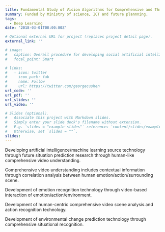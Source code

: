 ```yaml
---
title: Fundamental Study of Vision Algorithms for Comprehensive and Through Understanding of Videos
summary: Funded by Ministry of science, ICT and future plannning.
tags:
  - Deep Learning
date: '2018-03-01T00:00:00Z'

# Optional external URL for project (replaces project detail page).
external_link: ''

# image:
#   caption: Overall procedure for developing social artificial intelligence
#   focal_point: Smart

# links:
#   - icon: twitter
#     icon_pack: fab
#     name: Follow
#     url: https://twitter.com/georgecushen
url_code: ''
url_pdf: ''
url_slides: ''
url_video: ''

# Slides (optional).
#   Associate this project with Markdown slides.
#   Simply enter your slide deck's filename without extension.
#   E.g. `slides = "example-slides"` references `content/slides/example-slides.md`.
#   Otherwise, set `slides = ""`.
slides: 
---
```


Developing artificial intelligence/machine learning source technology through future situation prediction research through human-like comprehensive video understanding.

Comprehensive video understanding includes contextual information through correlation analysis between human emotion/action/surrounding scene.

Development of emotion recognition technology through video-based interaction of emotion/action/environment.

Development of human-centric comprehensive video scene analysis and action recognition technology.

Development of environmental change prediction technology through comprehensive situational recognition.